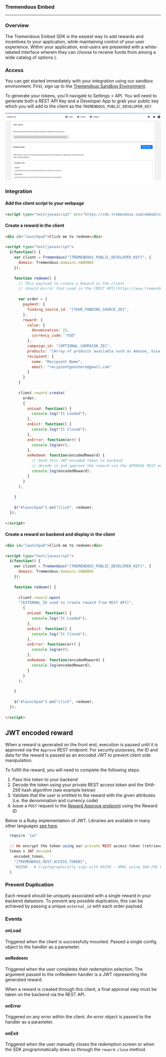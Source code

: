 ### Tremendous Embed
-----

### Overview

The Tremendous Embed SDK is the easiest way to add rewards and incentives to your application, while maintaining control of your user experience. Within your application, end-users are presented with a white-labeled interface wherein they can choose to receive funds from among a wide catalog of options (.

### Access

You can get started immediately with your integration using our sandbox environment. First, sign up to the [Tremendous Sandbox Environment](https://testflight.tremendous.com).

To generate your tokens, you'll navigate to Settings > API.  You will need to generate both a REST API Key and a Developer App to grab your public key which you will add to the client as the `TREMENDOUS_PUBLIC_DEVELOPER_KEY`.

![API Page](./sandbox.png?raw=true)

### Integration


#### Add the client script to your webpage

```html
<script type="text/javascript" src="https://cdn.tremendous.com/embed/v2.3.0/client.js" />
```

#### Create a reward in the client

```html
<div id="launchpad">Click me to redeem</div>

<script type="text/javascript">
  $(function() {
    var client = Tremendous("[TREMENDOUS_PUBLIC_DEVELOPER_KEY]", {
      domain: Tremendous.domains.SANDBOX
    });

    function redeem() {
      // This payload to create a Reward in the client 
      // should mirror that used in the [REST API](https://www.tremendous.com/docs).

      var order = {
        payment: {
          funding_source_id: "[YOUR_FUNDING_SOURCE_ID]",
        },
        reward: {
          value: {
            denomination: 25,
            currency_code: "USD"
          },
          campaign_id: "[OPTIONAL_CAMPAIGN_ID]",
          products: "[Array of products available such as Amazon, Visa, etc. (see products REST endpoint)]",
          recipient: {
            name: "Recipient Name",
            email: "recipientgoeshere@gmail.com"
          }
        }
      }

      client.reward.create(
        order,
        {
          onLoad: function() {
            console.log("It Loaded");
          },
          onExit: function() {
            console.log("It Closed");
          },
          onError: function(err) {
            console.log(err);
          },
          onRedeem: function(encodedReward) {
            // Send this JWT encoded token to backend
            // decode it and approve the reward via the APPROVE REST endpoint.
            console.log(encodedReward);
          }
        }
      );

    }

    $("#launchpad").on("click", redeem);
  });

</script>
```


#### Create a reward on backend and display in the client

```html
<div id="launchpad">Click me to redeem</div>

<script type="text/javascript">
  $(function() {
    var client = Tremendous("[TREMENDOUS_PUBLIC_DEVELOPER_KEY]", {
      domain: Tremendous.domains.SANDBOX
    });

    function redeem() {

      client.reward.open(
      "[EXTERNAL_ID used to create reward from REST API]",
        {
          onLoad: function() {
            console.log("It Loaded");
          },
          onExit: function() {
            console.log("It Closed");
          },
          onError: function(err) {
            console.log(err);
          },
          onRedeem: function(encodedReward) {
            console.log(encodedReward);
          }
        }
      );

    }

    $("#launchpad").on("click", redeem);
  });

</script>
```


## JWT encoded reward

When a reward is generated on the front end, execution is paused until it is approved
via the `Approve` REST endpoint. For security purposes, the ID and data for the reward is passed as an encoded JWT to prevent client side manipulation.

To fulfill the reward, you will need to complete the following steps:

1. Pass this token to your backend
2. Decode the token using your private REST access token and the SHA-256 hash algorithm (see example below)
3. Validate that the user is entitled to the reward with the given attributes (i.e. the denomination and currency code)
4. Issue a `POST` request to the [Reward Approve endpoint](https://www.tremendous.com/docs) using the Reward ID


Below is a Ruby implementation of JWT. Libraries are available in many other languages [see here](https://jwt.io/).

```ruby
  require 'jwt'

  // We encrypt the token using our private REST access token (retrievable in the dashboard)
  token = JWT.decode(
    encoded_token,
    "[TREMENDOUS_REST_ACCESS_TOKEN]",
    'HS256'  # Cryptographically sign with HS256 - HMAC using SHA-256 hash algorithm
  )
```

### Prevent Duplication

Each reward should be uniquely associated with a single reward in your backend datastore. To prevent any possible duplication, this can be achieved by passing a unique `external_id` with each order payload.


### Events

#### onLoad

Triggered when the client is successfully mounted.  Passed a single config object to the handler as a parameter.

#### onRedeem

Triggered when the user completes their redemption selection. The argument passed to the onRedeem handler is a JWT representing the generated reward.

When a reward is created through this client, a final approval step must be taken on the backend via the REST API.

#### onError

Triggered on any error within the client.  An error object is passed to the handler as a parameter.

#### onExit

Triggered when the user manually closes the redemption screen or when the SDK programmatically does so through the `reward.close` method.

